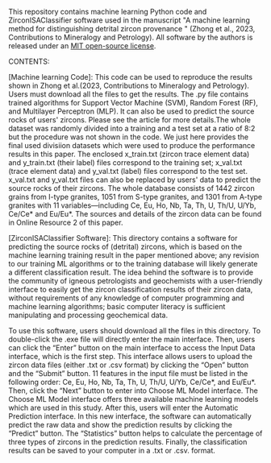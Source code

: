 This repository contains machine learning Python code and ZirconISAClassifier software used in the manuscript "A machine learning method for distinguishing detrital zircon provenance " (Zhong et al., 2023, Contributions to Mineralogy and Petrology). All software by the authors is released under an [MIT open-source license](LICENSE).

CONTENTS:

[Machine learning Code]: This code can be used to reproduce the results shown in Zhong et al.(2023, Contributions to Mineralogy and Petrology). Users must download all the files to get the results. The .py file contains trained algorithms for Support Vector Machine (SVM), Random Forest (RF), and Multilayer Perceptron (MLP). It can also be used to predict the source rocks of users' zircons. Please see the article for more details.The whole dataset was randomly divided into a training and a test set at a ratio of 8:2 but the procedure was not shown in the code. We just here provides the final used divisiion datasets which were used to produce the performance results in this paper. The enclosed x_train.txt (zircon trace element data) and y_train.txt (their label) files correspond to the training set; x_val.txt (trace element data) and y_val.txt (label) files correspond to the test set. x_val.txt and y_val.txt files can also be replaced by users' data to predict the source rocks of their zircons. The whole database consists of 1442 zircon grains from I-type granites, 1051 from S-type granites, and 1301 from A-type granites with 11 variables—including Ce, Eu, Ho, Nb, Ta, Th, U, Th/U, U/Yb, Ce/Ce* and Eu/Eu*. The sources and details of the zircon data can be found in Online Resource 2 of this paper.

[ZirconISAClassifier Software]: This directory contains a software for predicting the source rocks of (detrital) zircons, which is based on the machine learning training result in the paper mentioned above; any revision to our training ML algorithms or to the training database will likely generate a different classification result. The idea behind the software is to provide the community of igneous petrologists and geochemists with a user-friendly interface to easily get the zircon classification results of their zircon data, without requirements of any knowledge of computer programming and machine learning algorithms; basic computer literacy is sufficient manipulating and processing geochemical data. 

To use this software, users should download all the files in this directory. To double-click the .exe file will directly enter the main interface. Then, users can click the “Enter” button on the main interface to access the Input Data interface, which is the first step. This interface allows users to upload the zircon data files (either .txt or .csv format) by clicking the “Open” button and the “Submit” button. 11 features in the input file must be listed in the following order: Ce, Eu, Ho, Nb, Ta, Th, U, Th/U, U/Yb, Ce/Ce*, and Eu/Eu*. Then, click the “Next” button to enter into Choose ML Model interface. The Choose ML Model interface offers three available machine learning models which are used in this study. After this, users will enter the Automatic Prediction interface. In this new interface, the software can automatically predict the raw data and show the prediction results by clicking the “Predict” button. The “Statistics” button helps to calculate the percentage of three types of zircons in the prediction results. Finally, the classification results can be saved to your computer in a .txt or .csv. format.


